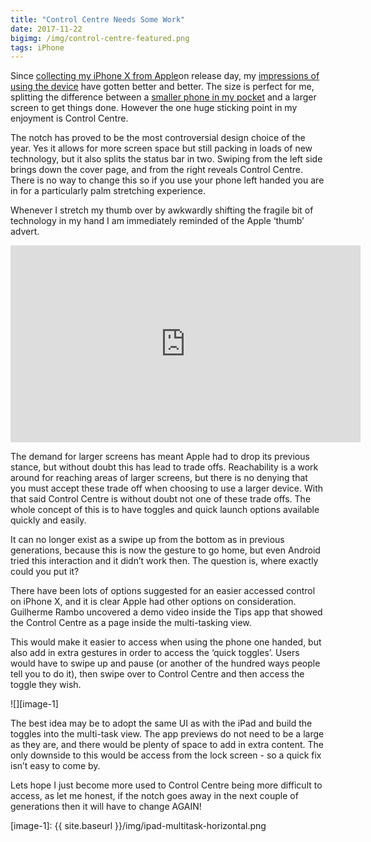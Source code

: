 ```yaml
---
title: "Control Centre Needs Some Work"
date: 2017-11-22
bigimg: /img/control-centre-featured.png
tags: iPhone
---
```

Since [collecting my iPhone X from Apple][1]on release day, my [impressions of using the device][2] have gotten better and better. The size is perfect for me, splitting the difference between a [smaller phone in my pocket][3] and a larger screen to get things done. However the one huge sticking point in my enjoyment is Control Centre.

The notch has proved to be the most controversial design choice of the year. Yes it allows for more screen space but still packing in loads of new technology, but it also splits the status bar in two. Swiping from the left side brings down the cover page, and from the right reveals Control Centre. There is no way to change this so if you use your phone left handed you are in for a particularly palm stretching experience.

Whenever I stretch my thumb over by awkwardly shifting the fragile bit of technology in my hand I am immediately reminded of the Apple ‘thumb’ advert.

<iframe width="560" height="315" src="https://www.youtube.com/embed/O99m7lebirE" frameborder="0" allow="autoplay; encrypted-media" allowfullscreen></iframe>

The demand for larger screens has meant Apple had to drop its previous stance, but without doubt this has lead to trade offs. Reachability is a work around for reaching areas of larger screens, but there is no denying that you must accept these trade off when choosing to use a larger device. With that said Control Centre is without doubt not one of these trade offs. The whole concept of this is to have toggles and quick launch options available quickly and easily.

It can no longer exist as a swipe up from the bottom as in previous generations, because this is now the gesture to go home, but even Android tried this interaction and it didn’t work then. The question is, where exactly could you put it?

There have been lots of options suggested for an easier accessed control on iPhone X, and it is clear Apple had other options on consideration. Guilherme Rambo uncovered a demo video inside the Tips app that showed the Control Centre as a page inside the multi-tasking view.

This would make it easier to access when using the phone one handed, but also add in extra gestures in order to access the ‘quick toggles’. Users would have to swipe up and pause (or another of the hundred ways people tell you to do it), then swipe over to Control Centre and then access the toggle they wish.

![][image-1]

The best idea may be to adopt the same UI as with the iPad and build the toggles into the multi-task view. The app previews do not need to be a large as they are, and there would be plenty of space to add in extra content. The only downside to this would be access from the lock screen - so a quick fix isn’t easy to come by.

Lets hope I just become more used to Control Centre being more difficult to access, as let me honest, if the notch goes away in the next couple of generations then it will have to change AGAIN!

[1]:	https://www.gr36.com/post/2017-11-06-apples-service-advantage/
[2]:	https://www.gr36.com/post/2017-11-08-iphonex-impressions/
[3]:	https://www.gr36.com/post/2017-07-17-smaller-phone-much-happier/

[image-1]:	{{ site.baseurl }}/img/ipad-multitask-horizontal.png
